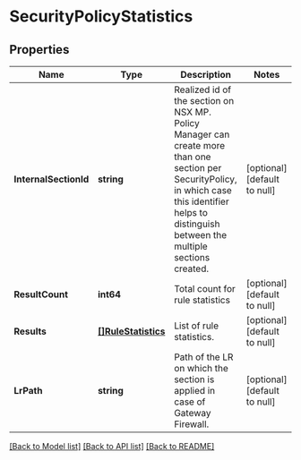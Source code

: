 # SecurityPolicyStatistics

## Properties
Name | Type | Description | Notes
------------ | ------------- | ------------- | -------------
**InternalSectionId** | **string** | Realized id of the section on NSX MP. Policy Manager can create more than one section per SecurityPolicy, in which case this identifier helps to distinguish between the multiple sections created.  | [optional] [default to null]
**ResultCount** | **int64** | Total count for rule statistics | [optional] [default to null]
**Results** | [**[]RuleStatistics**](RuleStatistics.md) | List of rule statistics. | [optional] [default to null]
**LrPath** | **string** | Path of the LR on which the section is applied in case of Gateway Firewall.  | [optional] [default to null]

[[Back to Model list]](../README.md#documentation-for-models) [[Back to API list]](../README.md#documentation-for-api-endpoints) [[Back to README]](../README.md)

